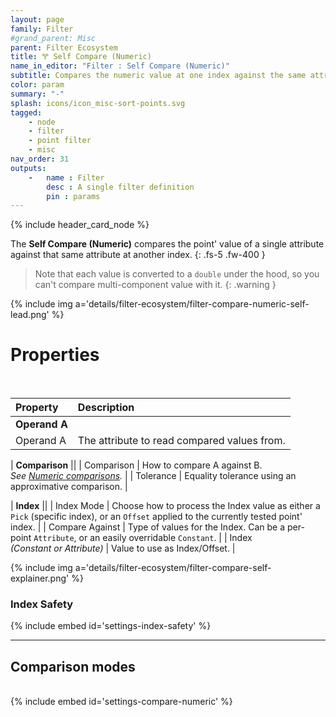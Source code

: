 ```yaml
---
layout: page
family: Filter
#grand_parent: Misc
parent: Filter Ecosystem
title: 🝖 Self Compare (Numeric)
name_in_editor: "Filter : Self Compare (Numeric)"
subtitle: Compares the numeric value at one index against the same attribute at another index.
color: param
summary: "-" 
splash: icons/icon_misc-sort-points.svg
tagged: 
    - node
    - filter
    - point filter
    - misc
nav_order: 31
outputs:
    -   name : Filter
        desc : A single filter definition
        pin : params
---
```


{% include header_card_node %}

The **Self Compare (Numeric)** compares the point' value of a single attribute against that same attribute at another index.
{: .fs-5 .fw-400 } 

> Note that each value is converted to a `double` under the hood, so you can't compare multi-component value with it.
{: .warning }

{% include img a='details/filter-ecosystem/filter-compare-numeric-self-lead.png' %}

# Properties
<br>

| Property       | Description          |
|:-------------|:------------------|
| **Operand A**          ||
| Operand A          | The attribute to read compared values from. |

| **Comparison**          ||
| Comparison | How to compare A against B.<br>*See [Numeric comparisons](/PCGExtendedToolkit/doc-general/comparisons.html#numeric-comparisons).* |
| Tolerance | Equality tolerance using an approximative comparison. |

| **Index**          ||
| Index Mode          | Choose how to process the Index value as either a `Pick` (specific index), or an `Offset` applied to the currently tested point' index. |
| Compare Against | Type of values for the Index. Can be a per-point `Attribute`, or an easily overridable `Constant`. |
| Index <br>*(Constant or Attribute)* | Value to use as Index/Offset. |

{% include img a='details/filter-ecosystem/filter-compare-self-explainer.png' %}

### Index Safety
{% include embed id='settings-index-safety' %}

---
## Comparison modes
<br>
{% include embed id='settings-compare-numeric' %}